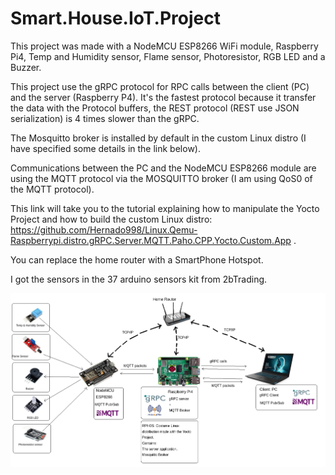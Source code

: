 # Smart.House.IoT.Project
This project was made with a NodeMCU ESP8266 WiFi module, Raspberry Pi4, Temp and Humidity sensor, Flame sensor, Photoresistor, RGB LED and a Buzzer.

This project use the gRPC protocol for RPC calls between the client (PC) and the server (Raspberry P4). It's the fastest protocol because it transfer the data with the Protocol buffers, the REST protocol (REST use JSON serialization) is 4 times slower than the gRPC.

The Mosquitto broker is installed by default in the custom Linux distro (I have specified some details in the link below).

Communications between the PC and the NodeMCU ESP8266 module are using the MQTT protocol via the MOSQUITTO broker (I am using QoS0 of the MQTT protocol).

This link will take you to the tutorial explaining how to manipulate the Yocto Project and how to build the custom Linux distro:
https://github.com/Hernado998/Linux.Qemu-Raspberrypi.distro.gRPC.Server.MQTT.Paho.CPP.Yocto.Custom.App .

You can replace the home router with a SmartPhone Hotspot.

I got the sensors in the 37 arduino sensors kit from 2bTrading.

![Architecture](arch.png)
 

